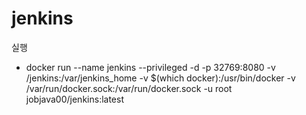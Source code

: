 # jenkins

실행
* docker run --name jenkins --privileged -d -p 32769:8080 -v /jenkins:/var/jenkins_home -v $(which docker):/usr/bin/docker -v /var/run/docker.sock:/var/run/docker.sock -u root jobjava00/jenkins:latest 
